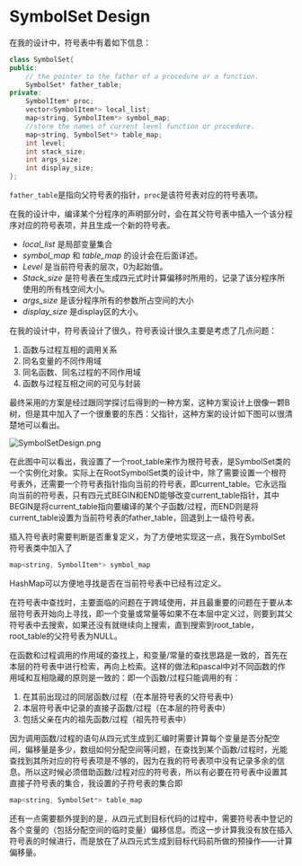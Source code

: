 # SymbolSet Design

在我的设计中，符号表中有着如下信息：
```c++
class SymbolSet{
public:
	// the pointer to the father of a procedure or a function.
	SymbolSet* father_table;
private:
	SymbolItem* proc;
	vector<SymbolItem*> local_list;
	map<string, SymbolItem*> symbol_map;
	//store the names of current level function or procedure.
	map<string, SymbolSet*> table_map;
	int level;
	int stack_size;
	int args_size;
	int display_size;
};
```

`father_table`是指向父符号表的指针，`proc`是该符号表对应的符号表项。

在我的设计中，编译某个分程序的声明部分时，会在其父符号表中插入一个该分程序对应的符号表项，并且生成一个新的符号表。

- *local_list* 是局部变量集合
- *symbol_map* 和 *table_map* 的设计会在后面详述。
- *Level* 是当前符号表的层次，0为起始值。
- *Stack_size* 是符号表在生成四元式时计算偏移时所用的，记录了该分程序所使用的所有栈空间大小。
- *args_size* 是该分程序所有的参数所占空间的大小
- *display_size* 是display区的大小。

在我的设计中，符号表设计了很久，符号表设计很久主要是考虑了几点问题：

1. 函数与过程互相的调用关系
2. 同名变量的不同作用域
3. 同名函数、同名过程的不同作用域
4. 函数与过程互相之间的可见与封装

最终采用的方案是经过跟同学探讨后得到的一种方案，这种方案设计上很像一颗B树，但是其中加入了一个很重要的东西：父指针，这种方案的设计如下图可以很清楚地可以看出。

![SymbolSetDesign.png](http://static.zybuluo.com/lq372899855/pcbpxktusurznusvgbdxh3cn/SymbolDesign.png)

在此图中可以看出，我设置了一个root_table来作为根符号表，是SymbolSet类的一个实例化对象。实际上在RootSymbolSet类的设计中，除了需要设置一个根符号表外，还需要一个符号表指针指向当前的符号表，即current_table。它永远指向当前的符号表，只有四元式BEGIN和END能够改变current_table指针，其中BEGIN是将current_table指向要编译的某个子函数/过程，而END则是将current_table设置为当前符号表的father_table，回退到上一级符号表。

插入符号表时需要判断是否重复定义，为了方便地实现这一点，我在SymbolSet符号表类中加入了
```c++
map<string, SymbolItem*> symbol_map
```
HashMap可以方便地寻找是否在当前符号表中已经有过定义。

在符号表中查找时，主要面临的问题在于跨域使用，并且最重要的问题在于要从本层符号表开始向上寻找，即一个变量或常量等如果不在本层中定义过，则要到其父符号表中去搜索，如果还没有就继续向上搜索，直到搜索到root_table，root_table的父符号表为NULL。

在函数和过程调用的作用域的查找上，和变量/常量的查找思路是一致的，首先在本层的符号表中进行检索，再向上检索。这样的做法和pascal中对不同函数的作用域和互相隐藏的原则是一致的：即一个函数/过程只能调用的有：

1. 在其前出现过的同层函数/过程（在本层符号表的父符号表中）
2. 本层符号表中记录的直接子函数/过程（在本层的符号表中）
3. 包括父亲在内的祖先函数/过程（祖先符号表中）

因为调用函数/过程的语句从四元式生成到汇编时需要计算每个变量是否分配空间，偏移量是多少，数组如何分配空间等问题，在查找到某个函数/过程时，光能查找到其所对应的符号表项是不够的，因为在我的符号表项中没有记录多余的信息。所以这时候必须借助函数/过程对应的符号表，所以有必要在符号表中设置其直接子符号表的集合，我设置的子符号表的集合即
```c++
map<string, SymbolSet*> table_map
```

还有一点需要额外提到的是，从四元式到目标代码的过程中，需要符号表中登记的各个变量的（包括分配空间的临时变量）偏移信息。而这一步计算我没有放在插入符号表的时候进行，而是放在了从四元式生成到目标代码前所做的预操作——计算偏移量。
